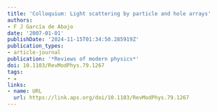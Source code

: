 ```yaml
---
title: 'Colloquium: Light scattering by particle and hole arrays'
authors:
- F J García de Abajo
date: '2007-01-01'
publishDate: '2024-11-15T01:34:50.285919Z'
publication_types:
- article-journal
publication: '*Reviews of modern physics*'
doi: 10.1103/RevModPhys.79.1267
tags:
- ★
links:
- name: URL
  url: https://link.aps.org/doi/10.1103/RevModPhys.79.1267
---
```

